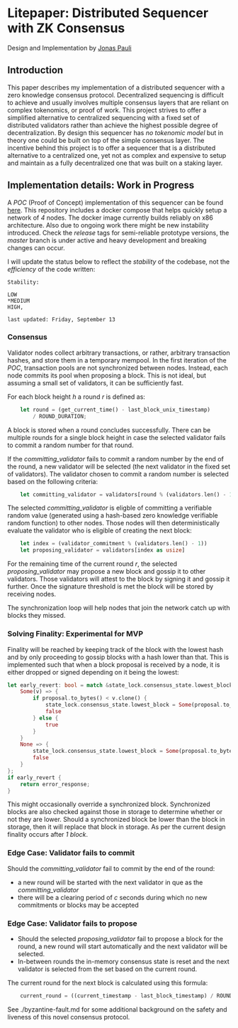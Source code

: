# Litepaper: Distributed Sequencer with ZK Consensus
Design and Implementation by [Jonas Pauli](https://www.linkedin.com/in/jonas-pauli/)

## Introduction
This paper describes my implementation of a distributed sequencer with a zero knowledge consensus protocol. Decentralized sequencing is difficult to achieve and usually involves multiple consensus layers that are reliant on complex tokenomics, or proof of work. This project strives to offer a simplified alternative to centralized sequencing with a fixed set of distributed validators rather than achieve the highest possible degree of decentralization. By design this sequencer has *no tokenomic model* but in theory one could be built on top of the simple consensus layer. The incentive behind this project is to offer a sequencer that is a distributed alternative to a centralized one, yet not as complex and expensive to setup and maintain as a fully decentralized one that was built on a staking layer.

## Implementation details: Work in Progress
A *POC* (Proof of Concept) implementation of this sequencer can be found [here](https://github.com/jonas089/distributed-sequencer).
This repository includes a docker compose that helps quickly setup a network of *4* nodes. The docker image currently builds reliably on x86 architecture. Also due to ongoing work there might be new instability introduced. Check the *release* tags for semi-reliable prototype versions, the *master* branch is under active and heavy development and breaking changes can occur.

I will update the status below to reflect the *stability* of the codebase, not the *efficiency* of the code written:

```
Stability: 

LOW
*MEDIUM
HIGH, 

last updated: Friday, September 13
```

### Consensus
Validator nodes collect arbitrary transactions, or rather, arbitrary transaction hashes, and store them in a temporary mempool. In the first iteration of the *POC*, transaction pools are not synchronized between nodes. Instead, each node commits its pool when proposing a block. This is not ideal, but assuming a small set of validators, it can be sufficiently fast.

For each block height *h* a round *r* is defined as:

```rust
    let round = (get_current_time() - last_block_unix_timestamp)
        / ROUND_DURATION;
```

A block is stored when a round concludes successfully. There can be multiple rounds for a single block height in case the selected validator fails to commit a random number for that round.

If the *committing_validator* fails to commit a random number by the end of the round, a new validator will be selected (the next validator in the fixed set of validators). The validator chosen to commit a random number is selected based on the following criteria:

```rust
    let committing_validator = validators[round % (validators.len() - 1)]
```

The selected *committing_validator* is eligble of committing a verifiable random value (generated using a hash-based zero knowledge verifiable random function) to other nodes. Those nodes will then deterministically evaluate the validator who is eligible of creating the next block:

```rust
    let index = (validator_commitment % (validators.len() - 1))
    let proposing_validator = validators[index as usize]
```

For the remaining time of the current round *r*, the selected *proposing_validator* may propose a new block and gossip it to other validators. Those validators will attest to the block by signing it and gossip it further. Once the signature threshold is met the block will be stored by receiving nodes.

The synchronization loop will help nodes that join the network catch up with blocks they missed.

### Solving Finality: Experimental for MVP
Finality will be reached by keeping track of the block with the lowest hash and by only proceeding to gossip blocks with a hash lower than that.
This is implemented such that when a block proposal is received by a node, it is either dropped or signed depending on it being the lowest:

```rust
let early_revert: bool = match &state_lock.consensus_state.lowest_block {
    Some(v) => {
        if proposal.to_bytes() < v.clone() {
            state_lock.consensus_state.lowest_block = Some(proposal.to_bytes());
            false
        } else {
            true
        }
    }
    None => {
        state_lock.consensus_state.lowest_block = Some(proposal.to_bytes());
        false
    }
};
if early_revert {
    return error_response;
}
```

This might occasionally override a synchronized block. Synchronized blocks are also checked against those in storage to determine whether or not 
they are lower. Should a synchronized block be lower than the block in storage, then it will replace that block in storage. As per the current design finality occurs after *1 block*.

### Edge Case: Validator fails to commit
Should the *committing_validator* fail to commit by the end of the round:

- a new round will be started with the next validator in que as the *committing_validator*
- there will be a clearing period of *c* seconds during which no new commitments or blocks may be accepted

### Edge Case: Validator fails to propose
- Should the selected *proposing_validator* fail to propose a block for the round, a new round will start automatically and the next validator will be selected. 
- In-between rounds the in-memory consensus state is reset and the next validator is selected from the set based on the current round.

The current round for the next block is calculated using this formula:
```rust
    current_round = ((current_timestamp - last_block_timestamp) / ROUND_DURATION) + 1
```

See ./byzantine-fault.md for some additional background on the safety and liveness of this novel consensus protocol.